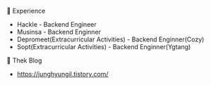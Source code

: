 💼 Experience
- Hackle - Backend Engineer
- Musinsa - Backend Enginner
- Depromeet(Extracurricular Activities) - Backend Enginner(Cozy)
- Sopt(Extracurricular Activities) - Backend Enginner(Ygtang)

🌱 Thek Blog
- https://junghyungil.tistory.com/

<!--
**Hyung1Jung/Hyung1Jung** is a ✨ _special_ ✨ repository because its `README.md` (this file) appears on your GitHub profile.



Here are some ideas to get you started:

- 🔭 I’m currently working on ...
- 🌱 I’m currently learning ...
- 👯 I’m looking to collaborate on ...
- 🤔 I’m looking for help with ...
- 💬 Ask me about ...
- 📫 How to reach me: ...
- 😄 Pronouns: ...
- ⚡ Fun fact: ...
-->
